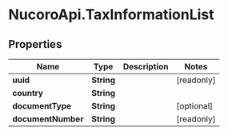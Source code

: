 # NucoroApi.TaxInformationList

## Properties

Name | Type | Description | Notes
------------ | ------------- | ------------- | -------------
**uuid** | **String** |  | [readonly] 
**country** | **String** |  | 
**documentType** | **String** |  | [optional] 
**documentNumber** | **String** |  | [readonly] 


